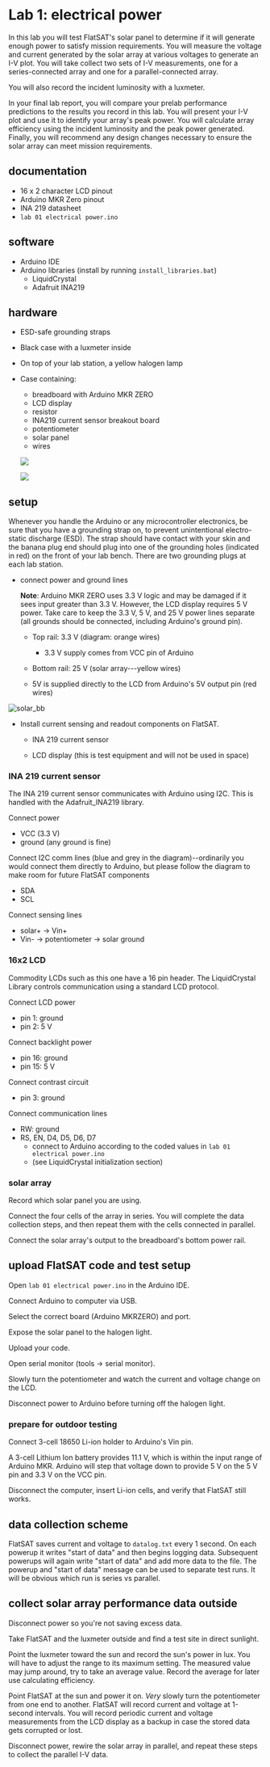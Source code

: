 # Lab 1: electrical power

In this lab you will test FlatSAT's solar panel to determine if it will generate enough power to satisfy mission requirements. You will measure the voltage and current generated by the solar array at various voltages to generate an I-V plot. You will take collect two sets of I-V measurements, one for a series-connected array and one for a parallel-connected array. 

You will also record the incident luminosity with a luxmeter. 

In your final lab report, you will compare your prelab performance predictions to the results you record in this lab. You will present your I-V plot and use it to identify your array's peak power. You will calculate array efficiency using the incident luminosity and the peak power generated. Finally, you will recommend any design changes necessary to ensure the
solar array can meet mission requirements.

## documentation

- 16 x 2 character LCD pinout
- Arduino MKR Zero pinout
- INA 219 datasheet
- `lab 01 electrical power.ino`

## software

- Arduino IDE
- Arduino libraries (install by running `install_libraries.bat`)
  - LiquidCrystal
  - Adafruit INA219

## hardware

* ESD-safe grounding straps

* Black case with a luxmeter inside

* On top of your lab station, a yellow halogen lamp

* Case containing:

  * breadboard with Arduino MKR ZERO
  * LCD display
  * resistor
  * INA219 current sensor breakout board
  * potentiometer
  * solar panel
  * wires

  

  ![](sources/image1.jpeg)

  ![](sources/image2.jpeg)

## setup

Whenever you handle the Arduino or any microcontroller electronics, be sure that you have a grounding strap on, to prevent unintentional electro-static discharge (ESD). The strap should have contact with your skin and the banana plug end should plug into one of the grounding holes (indicated in red) on the front of your lab bench. There are two grounding plugs at each lab station.




- connect power and ground lines

  **Note**: Arduino MKR ZERO uses 3.3 V logic and may be damaged if it sees input greater than 3.3 V. However, the LCD display requires 5 V power. Take care to keep the 3.3 V, 5 V, and 25 V power lines separate (all grounds should be connected, including Arduino's ground pin). 


  - Top rail: 3.3 V (diagram: orange wires)

    - 3.3 V supply comes from VCC pin of Arduino

  - Bottom rail: 25 V (solar array---yellow wires)
  - 5V is supplied directly to the LCD from Arduino's 5V output pin (red wires)


![solar_bb](sources/solar_bb.svg)

- Install current sensing and readout components on FlatSAT. 

  - INA 219 current sensor


  - LCD display (this is test equipment and will not be used in space)

### INA 219 current sensor

The INA 219 current sensor communicates with Arduino using I2C. This is handled with the Adafruit_INA219 library. 

Connect power

- VCC (3.3 V)
- ground (any ground is fine)

Connect I2C comm lines (blue and grey in the diagram)--ordinarily you would connect them directly to Arduino, but please follow the diagram to make room for future FlatSAT components

- SDA
- SCL

Connect sensing lines

- solar+ -> Vin+ 
- Vin-  -> potentiometer -> solar ground

### 16x2 LCD

Commodity LCDs such as this one have a 16 pin header. The LiquidCrystal Library controls communication using a standard LCD protocol. 

Connect LCD power

- pin 1: ground
- pin 2: 5 V

Connect backlight power

- pin 16: ground
- pin 15: 5 V

Connect contrast circuit

- pin 3: ground

Connect communication lines

- RW: ground
- RS, EN, D4, D5, D6, D7
  - connect to Arduino according to the coded values in `lab 01 electrical power.ino` 
  - (see LiquidCrystal initialization section)

### solar array

Record which solar panel you are using. 

Connect the four cells of the array in series. You will complete the data collection steps, and then repeat them with the cells connected in parallel. 

Connect the solar array's output to the breadboard's bottom power rail. 

## upload FlatSAT code and test setup

Open `lab 01 electrical power.ino` in the Arduino IDE. 

Connect Arduino to computer via USB. 

Select the correct board (Arduino MKRZERO) and port. 

Expose the solar panel to the halogen light. 

Upload your code. 

Open serial monitor (tools -> serial monitor).

Slowly turn the potentiometer and watch the current and voltage change on the LCD. 

Disconnect power to Arduino before turning off the halogen light. 

### prepare for outdoor testing

Connect 3-cell 18650 Li-ion holder to Arduino's Vin pin. 

A 3-cell Lithium Ion battery provides 11.1 V, which is within the input range of Arduino MKR. Arduino will step that voltage down to provide 5 V on the 5 V pin and 3.3 V on the VCC pin. 

Disconnect the computer, insert Li-ion cells, and verify that FlatSAT still works. 

## data collection scheme

FlatSAT saves current and voltage to `datalog.txt` every 1 second. On each powerup it writes "start of data" and then begins logging data. Subsequent powerups will again write "start of data" and add more data to the file. The powerup and "start of data" message can be used to separate test runs. It will be obvious which run is series vs parallel. 

## collect solar array performance data outside

Disconnect power so you're not saving excess data. 

Take FlatSAT and the luxmeter outside and find a test site in direct sunlight. 

Point the luxmeter toward the sun and record the sun's power in lux. You will have to adjust the range to its maximum setting. The measured value may jump around, try to take an average value. Record the average for later use calculating efficiency. 

Point FlatSAT at the sun and power it on. *Very* slowly turn the potentiometer from one end to another. FlatSAT will record current and voltage at 1-second intervals. You will record periodic current and voltage measurements from the LCD display as a backup in case the stored data gets corrupted or lost. 

Disconnect power, rewire the solar array in parallel, and repeat these steps to collect the parallel I-V data. 


